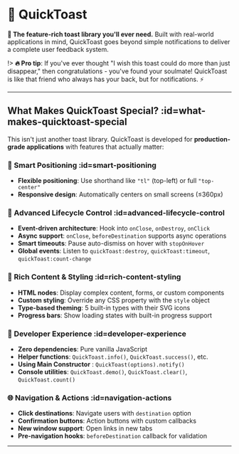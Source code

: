 # 🚀 QuickToast

**🎉 The feature-rich toast library you'll ever need.** Built with real-world applications in mind, QuickToast goes beyond simple notifications to deliver a complete user feedback system.

<div class="blockquote-orange blockquote-wrapper">

!> **🔥 Pro tip**: If you've ever thought "I wish this toast could do more than just disappear," then congratulations - you've found your soulmate! QuickToast is like that friend who always has your back, but for notifications. ⚡

</div>

---

## What Makes QuickToast Special? :id=what-makes-quicktoast-special <!-- {docsify-ignore} -->

This isn't just another toast library. QuickToast is developed for **production-grade applications** with features that actually matter:

### 🎯 Smart Positioning :id=smart-positioning

- **Flexible positioning**: Use shorthand like `"tl"` (top-left) or full `"top-center"`
- **Responsive design**: Automatically centers on small screens (≤360px)

### 🔄 Advanced Lifecycle Control :id=advanced-lifecycle-control

- **Event-driven architecture**: Hook into `onClose`, `onDestroy`, `onClick`
- **Async support**: `onClose`, `beforeDestination` supports async operations
- **Smart timeouts**: Pause auto-dismiss on hover with `stopOnHover`
- **Global events**: Listen to `quickToast:destroy`, `quickToast:timeout`, `quickToast:count-change`

### 🎨 Rich Content & Styling :id=rich-content-styling

- **HTML nodes**: Display complex content, forms, or custom components
- **Custom styling**: Override any CSS property with the `style` object
- **Type-based theming**: 5 built-in types with their SVG icons
- **Progress bars**: Show loading states with built-in progress support

### 🚀 Developer Experience :id=developer-experience

- **Zero dependencies**: Pure vanilla JavaScript
- **Helper functions**: `QuickToast.info()`, `QuickToast.success()`, etc.
- **Using Main Constructor** : `QuickToast(options).notify()`
- **Console utilities**: `QuickToast.demo()`, `QuickToast.clear()`, `QuickToast.count()`

### 🌐 Navigation & Actions :id=navigation-actions

- **Click destinations**: Navigate users with `destination` option
- **Confirmation buttons**: Action buttons with custom callbacks
- **New window support**: Open links in new tabs
- **Pre-navigation hooks**: `beforeDestination` callback for validation

---

<!-- ## 🔗 Related Documentation

- [📖 Getting Started](getting-started.md) - Setup and basic usage
- [⚙️ Functions](functions.md) - Helper functions and shortcuts
- [🎛️ Options](options.md) - Complete configuration reference
- [📡 Events](events.md) - Lifecycle events and callbacks
- [🎨 Data API](data-api.md) - Declarative toast creation -->
